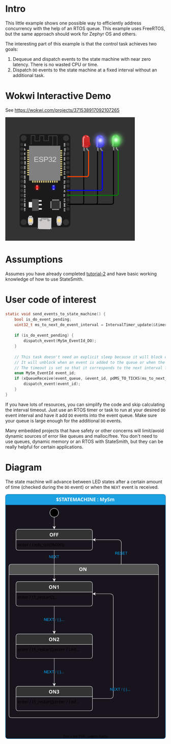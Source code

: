 # Intro
This little example shows one possible way to efficiently address concurrency with the help of an RTOS queue.
This example uses FreeRTOS, but the same approach should work for Zephyr OS and others.

The interesting part of this example is that the control task achieves two goals:
1. Dequeue and dispatch events to the state machine with near zero latency. There is no wasted CPU or time.
2. Dispatch `DO` events to the state machine at a fixed interval without an additional task.

# Wokwi Interactive Demo
See https://wokwi.com/projects/371538917092107265

![](docs/wokwi.png)

# Assumptions
Assumes you have already completed [tutorial-2](https://github.com/StateSmith/tutorial-2) and have basic working knowledge of how to use StateSmith.

# User code of interest
```c
static void send_events_to_state_machine() {
    bool is_do_event_pending;
    uint32_t ms_to_next_do_event_interval = IntervalTimer_update(&timer, &is_do_event_pending, get_ms_since_boot());

    if (is_do_event_pending) {
        dispatch_event(MySm_EventId_DO);
    }

    // This task doesn't need an explicit sleep because it will block on the queue receive.
    // It will unblock when an event is added to the queue or when the timeout expires.
    // The timeout is set so that it corresponds to the next interval for a DO event to be dispatched.
    enum MySm_EventId event_id;
    if (xQueueReceive(event_queue, &event_id, pdMS_TO_TICKS(ms_to_next_do_event_interval)) == pdTRUE) {
        dispatch_event(event_id);
    }
}
```

If you have lots of resources, you can simplify the code and skip calculating the interval timeout.
Just use an RTOS timer or task to run at your desired `DO` event interval and have it add `DO` events
into the event queue. Make sure your queue is large enough for the additional `DO` events.

Many embedded projects that have safety or other concerns will limit/avoid dynamic sources of error like queues and malloc/free.
You don't need to use queues, dynamic memory or an RTOS with StateSmith, but they can be really helpful for certain applications.

# Diagram
The state machine will advance between LED states after a certain amount of time (checked during the `DO` event)
or when the `NEXT` event is received.

![](./MySm.drawio.svg)
